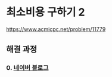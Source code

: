 # 최소비용 구하기 2
https://www.acmicpc.net/problem/11779
## 해결 과정
### 0. [네이버 블로그](https://blog.naver.com/alsrua7222/222712719261)
